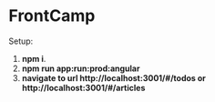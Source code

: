 # FrontCamp

Setup:

1. **npm i**.
2. **npm run app:run:prod:angular**
3. **navigate to url http://localhost:3001/#/todos or http://localhost:3001/#/articles**
